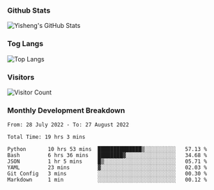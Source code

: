 ### Github Stats
![Yisheng's GitHub Stats](https://github-readme-stats.vercel.app/api?username=gongyisheng&count_private=true&show_icons=true)
### Tog Langs
![Top Langs](https://github-readme-stats.vercel.app/api/top-langs/?username=gongyisheng&layout=compact)
### Visitors
![Visitor Count](https://profile-counter.glitch.me/gongyisheng/count.svg)
### Monthly Development Breakdown
<!--START_SECTION:waka-->

```text
From: 28 July 2022 - To: 27 August 2022

Total Time: 19 hrs 3 mins

Python       10 hrs 53 mins  ██████████████▒░░░░░░░░░░   57.13 %
Bash         6 hrs 36 mins   ████████▓░░░░░░░░░░░░░░░░   34.68 %
JSON         1 hr 5 mins     █▒░░░░░░░░░░░░░░░░░░░░░░░   05.71 %
YAML         23 mins         ▓░░░░░░░░░░░░░░░░░░░░░░░░   02.03 %
Git Config   3 mins          ░░░░░░░░░░░░░░░░░░░░░░░░░   00.30 %
Markdown     1 min           ░░░░░░░░░░░░░░░░░░░░░░░░░   00.12 %
```

<!--END_SECTION:waka-->
